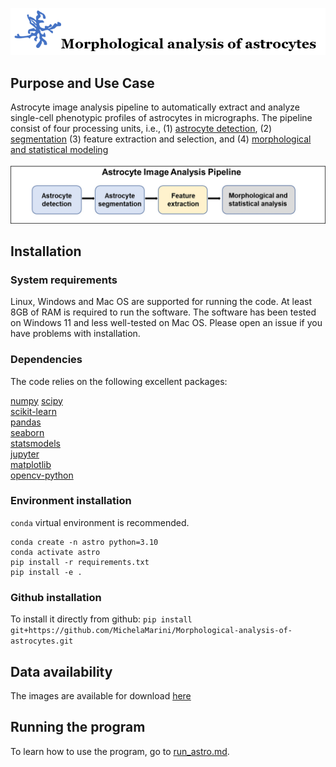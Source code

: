 ![image](https://github.com/MichelaMarini/Morphological-analysis-of-astrocytes/blob/main/images/title.png)


## **Purpose and Use Case**
Astrocyte image analysis pipeline to automatically extract and analyze single-cell phenotypic profiles of astrocytes in micrographs. 
The pipeline consist of four processing units, i.e., (1) [astrocyte detection](https://github.com/yewen/AstrocyteDetection), (2) [segmentation](https://github.com/zhaoheng001/Segmentation_code/tree/main)
(3) feature extraction and selection, and (4) [morphological and statistical modeling](https://github.com/MichelaMarini/Morphological-analysis-of-astrocytes)

![Image Description](https://github.com/MichelaMarini/Morphological-analysis-of-astrocytes/blob/main/images/pipeline.jpg)

## **Installation**

### System requirements
Linux, Windows and Mac OS are supported for running the code. At least 8GB of RAM is required to run the software. The software has been tested on Windows 11 and less well-tested on Mac OS. Please open an issue if you have problems with installation.

### Dependencies 
The code relies on the following excellent packages:

[numpy](https://github.com/numpy/numpy)
[scipy](https://github.com/scipy/scipy) <br>
[scikit-learn](https://github.com/scikit-learn/scikit-learn) <br>
[pandas](https://github.com/pandas-dev/pandas) <br>
[seaborn](https://github.com/mwaskom/seaborn) <br>
[statsmodels](https://github.com/statsmodels/statsmodels) <br>
[jupyter](https://github.com/jupyter/notebook) <br>
[matplotlib](https://github.com/matplotlib/matplotlib) <br>
[opencv-python](https://github.com/budlight/pathlib) <br>

### Environment installation

```conda``` virtual environment is recommended.
```
conda create -n astro python=3.10
conda activate astro
pip install -r requirements.txt
pip install -e .
```

### Github installation
To install it directly from github:
    ``` pip install git+https://github.com/MichelaMarini/Morphological-analysis-of-astrocytes.git ```

## **Data availability**

The images are available for download [here](https://github.com/MichelaMarini/Morphological-analysis-of-astrocytes/releases/tag/v.1.0.0)

## **Running the program**
To learn how to use the program, go to [run_astro.md](https://github.com/MichelaMarini/Morphological-analysis-of-astrocytes/blob/main/run_astro.md).
